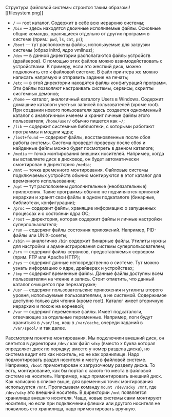 Структура файловой системы строится таким образом:![[filesystem.png]]

- `/` — root каталог. Содержит в себе всю иерархию системы;
- `/bin` — здесь находятся двоичные исполняемые файлы. Основные общие команды, хранящиеся отдельно от других программ в системе (прим.: `pwd`, `ls`, `cat`, `ps`);
- `/boot` — тут расположены файлы, используемые для загрузки системы (образ initrd, ядро vmlinuz);
- `/dev` — в данной директории располагаются файлы устройств (драйверов). С помощью этих файлов можно взаимодействовать с устройствами. К примеру, если это жесткий диск, можно подключить его к файловой системе. В файл принтера же можно написать напрямую и отправить задание на печать;
- `/etc` — в этой директории находятся файлы конфигураций программ. Эти файлы позволяют настраивать системы, сервисы, скрипты системных демонов;
- `/home` — каталог, аналогичный каталогу Users в Windows. Содержит домашние каталоги учетных записей пользователей (кроме root). При создании нового пользователя здесь создается одноименный каталог с аналогичным именем и хранит личные файлы этого пользователя; `/home/user/` обычно пишется как `~/`;
- `/lib` — содержит системные библиотеки, с которыми работают программы и модули ядра;
- `/lost+found` — содержит файлы, восстановленные после сбоя работы системы. Система проведет проверку после сбоя и найденные файлы можно будет посмотреть в данном каталоге;
- `/media` — точка монтирования внешних носителей. Например, когда вы вставляете диск в дисковод, он будет автоматически смонтирован в директорию `/media`;
- `/mnt` — точка временного монтирования. Файловые системы подключаемых устройств обычно монтируются в этот каталог для временного использования;
- `/opt` — тут расположены дополнительные (необязательные) приложения. Такие программы обычно не подчиняются принятой иерархии и хранят свои файлы в одном подкаталоге (бинарные, библиотеки, конфигурации);
- `/proc` — содержит файлы, хранящие информацию о запущенных процессах и о состоянии ядра ОС;
- `/root` — директория, которая содержит файлы и личные настройки суперпользователя;
- `/run` — содержит файлы состояния приложений. Например, PID-файлы или UNIX-сокеты;
- `/sbin` — аналогично `/bin` содержит бинарные файлы. Утилиты нужны для настройки и администрирования системы суперпользователем;
- `/srv` — содержит файлы сервисов, предоставляемых сервером (прим. FTP или Apache HTTP);
- `/sys` — содержит данные непосредственно о системе. Тут можно узнать информацию о ядре, драйверах и устройствах;
- `/tmp` — содержит временные файлы. Данные файлы доступны всем пользователям на чтение и запись. Стоит отметить, что данный каталог очищается при перезагрузке;
- `/usr` — содержит пользовательские приложения и утилиты второго уровня, используемые пользователями, а не системой. Содержимое доступно только для чтения (кроме root). Каталог имеет вторичную иерархию и похож на корневой;
- `/var` — содержит переменные файлы. Имеет подкаталоги, отвечающие за отдельные переменные. Например, логи будут храниться в `/var/log`, кэш в `/var/cache`, очереди заданий в `/var/spool/` и так далее.

Рассмотрим понятие монтирования. 
Мы подключили внешний диск, он светится в директории `/dev/` как файл `sdxy` (вместо x буква которая определяет диск по порядку; вместо y номер раздела диска), но система видит его как носитель, но не как хранилище. Надо подмонтировать раздел носителя к месту в файловой системе. Например, `/boot` примонтирован к загрузочному разделу диска. То есть, монтирование, как бы портал с какого-то места в файловой системе на носитель. 
Например, надо примонтировать внешний диск. Как написано в списке выше, для временных точек монтирования используется `/mnt`. Прописываем команду `mount /dev/sdxy /mnt`, где `/dev/sdxy` это внешний носитель. В директории `/mnt` появляется хранилище внешнго носителя.
Чаще, новые системы сами монтируют носители, но если при подключении флешки или другого носителя не появилось его хранилища, надо примонтировать вручную.